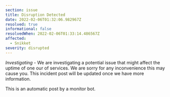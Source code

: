 ```yaml
---
section: issue
title: Disruption Detected
date: 2022-02-06T01:32:06.982967Z
resolved: true
informational: false
resolvedWhen: 2022-02-06T01:33:14.486567Z
affected:
  - Snikket
severity: disrupted
---
```

*Investigating* - We are investigating a potential issue that might affect the uptime of one our of services. We are sorry for any inconvenience this may cause you. This incident post will be updated once we have more information.

This is an automatic post by a monitor bot.
        